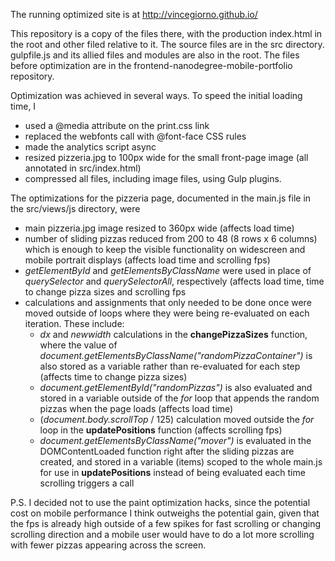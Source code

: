 The running optimized site is at http://vincegiorno.github.io/

This repository is a copy of the files there, with the production index.html in the root and other filed relative to it. The source files are in the src directory. gulpfile.js and its allied files and modules are also in the root. The files before optimization are in the frontend-nanodegree-mobile-portfolio repository.

Optimization was achieved in several ways. To speed the initial loading time, I
<ul><li>used a @media attribute on the print.css link</li>
<li>replaced the webfonts call with @font-face CSS rules</li>
<li>made the analytics script async</li>
<li>resized pizzeria.jpg to 100px wide for the small front-page image (all annotated in src/index.html)</li>
<li>compressed all files, including image files, using Gulp plugins.</li></ul>


The optimizations for the pizzeria page, documented in the main.js file in the src/views/js directory, were
<ul><li>main pizzeria.jpg image resized to 360px wide (affects load time)</li>
<li>number of sliding pizzas reduced from 200 to 48 (8 rows x 6 columns) which is enough to keep the visible functionality on widescreen and mobile portrait displays (affects load time and scrolling fps)</li>
<li><em>getElementById</em> and <em>getElementsByClassName</em> were used in place of <em>querySelector</em> and <em>querySelectorAll</em>, respectively (affects load time, time to change pizza sizes and scrolling fps</li>
<li>calculations and assignments that only needed to be done once were moved outside of loops where they were being re-evaluated on each iteration. These include:
<ul><li><em>dx</em> and <em>newwidth</em> calculations in the <b>changePizzaSizes</b> function, where the value of <em>document.getElementsByClassName("randomPizzaContainer")</em> is also stored as a variable rather than re-evaluated for each step (affects time to change pizza sizes)</li>
<li><em>document.getElementById("randomPizzas")</em> is also evaluated and stored in a variable outside of the <em>for</em> loop that appends the random pizzas when the page loads (affects load time)</li>
<li>(<em>document.body.scrollTop</em> / 125) calculation moved outside the <em>for</em> loop in the <b>updatePositions</b> function (affects scrolling fps)</li>
<li><em>document.getElementsByClassName("mover")</em> is evaluated in the DOMContentLoaded function right after the sliding pizzas are created, and stored in a variable (items) scoped to the whole main.js for use in <b>updatePositions</b> instead of being evaluated each time scrolling triggers a call</ul></ul>

P.S. I decided not to use the paint optimization hacks, since the potential cost on mobile performance I think outweighs the potential gain, given that the fps is already high outside of a few spikes for fast scrolling or changing scrolling direction and a mobile user would have to do a lot more scrolling with fewer pizzas appearing across the screen.
